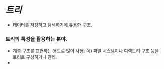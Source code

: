 # *트리*

- 데이터를 저장하고 탐색하기에 유용한 구조.

### 트리의 특성을 활용하는 분야.

- 계층 구조를 표현하는 용도로 많이 사용. 예) 파일 시스템이나 디렉토리 구조 등을 트리로 구성하거나 관리.
- 